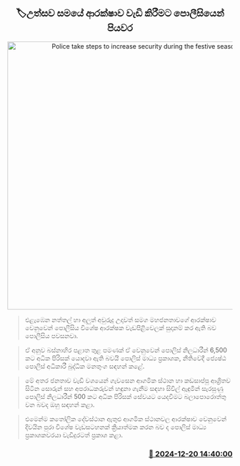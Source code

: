 <p align='center'><b><h2 align='center' title='Police take steps to increase security during the festive season'>🏷උත්සව සමයේ ආරක්ෂාව වැඩි කිරීමට පොලීසියෙන් පියවර</h2></b></p>
<p align='center'><img src='https://helakuru.sgp1.cdn.digitaloceanspaces.com/esana/images/lib/people-colombo.jpg' width='600' alt='Police take steps to increase security during the festive season'></p>

> එළැඹෙන නත්තල් හා අලුත් අවුරුදු උදාවත් සමග මහජනතාවගේ ආරක්ෂාව වෙනුවෙන් පොලීසිය විශේෂ ආරක්ෂක වැඩපිළිවෙලක් සුදානම් කර ඇති බව පොලීසිය පවසනවා.

> ඒ අනුව බස්නාහිර පළාත තුළ පමණක් ඒ වෙනුවෙන් පොලිස් නිලධාරීන් 6,500 කට අධික පිරිසක් යොදවා ඇති බවයි පොලිස් මාධ්‍ය ප්‍රකාශක, නීතිවේදී ජ්‍යෙෂ්ඨ පොලිස් අධිකාරී බුද්ධික මනතුංග සඳහන් කළේ.

> මේ අතර ජනතාව වැඩි වශයෙන් ගැවසෙන ආගමික ස්ථාන හා කඩසාප්පු ආශ්‍රිතව සිටින සොරුන් සහ අපරාධකරුවන් හඳුනා ගැනීම සඳහා සිවිල් ඇඳුමින් සැරසුණු පොලිස් නිලධාරීන් 500 කට අධික පිරිසක් සේවයට යෙදවීමට බලාපොරොත්තු වන බවද ඔහු සඳහන් කළා.

> එමෙන්ම කතෝලික දේවස්ථාන ඇතුළු ආගමික ස්ථානවල ආරක්ෂාව වෙනුවෙන් දිවයින පුරා විශේෂ වැඩසටහනක් ක්‍රියාත්මක කරන බව ද පොලිස් මාධ්‍ය ප්‍රකාශකවරයා වැඩිදුරටත් ප්‍රකාශ කළා.



<h3 align='right'><a href='https://www.helakuru.lk/esana/p/106033/'>📅 2024-12-20 14:40:00</a></h3>
